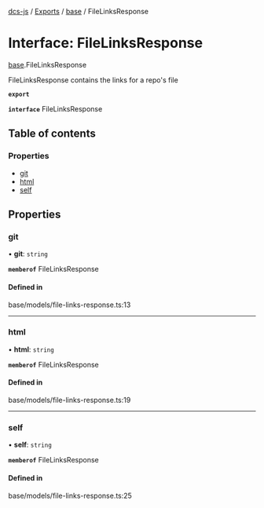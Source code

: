 [dcs-js](../README.md) / [Exports](../modules.md) / [base](../modules/base.md) / FileLinksResponse

# Interface: FileLinksResponse

[base](../modules/base.md).FileLinksResponse

FileLinksResponse contains the links for a repo&#39;s file

**`export`**

**`interface`** FileLinksResponse

## Table of contents

### Properties

- [git](base.FileLinksResponse.md#git)
- [html](base.FileLinksResponse.md#html)
- [self](base.FileLinksResponse.md#self)

## Properties

### <a id="git" name="git"></a> git

• **git**: `string`

**`memberof`** FileLinksResponse

#### Defined in

base/models/file-links-response.ts:13

___

### <a id="html" name="html"></a> html

• **html**: `string`

**`memberof`** FileLinksResponse

#### Defined in

base/models/file-links-response.ts:19

___

### <a id="self" name="self"></a> self

• **self**: `string`

**`memberof`** FileLinksResponse

#### Defined in

base/models/file-links-response.ts:25
